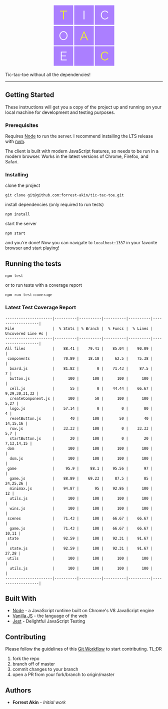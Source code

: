 <div align="center">
  <img src="client/assets/logo.png" alt="TTT" height="200" />
</div>

Tic-tac-toe without all the dependencies!

---

## Getting Started

These instructions will get you a copy of the project up and running on your local machine for development and testing purposes.

### Prerequisites

Requires [Node](https://nodejs.org/) to run the server. I recommend installing the LTS release with [nvm](https://github.com/creationix/nvm).

The client is built with modern JavaScript features, so needs to be run in a modern browser. Works in the latest versions of Chrome, Firefox, and Safari.

### Installing

clone the project

```
git clone git@github.com:forrest-akin/tic-tac-toe.git
```

install dependencies (only required to run tests)

```
npm install
```

start the server
```
npm start
```
and you're done! Now you can navigate to `localhost:1337` in your favorite browser and start playing!

## Running the tests

```
npm test
```
or to run tests with a coverage report
```
npm run test:coverage
```
### Latest Test Coverage Report
```
---------------------|----------|----------|----------|----------|-------------------|
File                 |  % Stmts | % Branch |  % Funcs |  % Lines | Uncovered Line #s |
---------------------|----------|----------|----------|----------|-------------------|
All files            |    88.41 |    79.41 |    85.04 |    90.09 |                   |
 components          |    70.89 |    18.18 |     62.5 |    75.38 |                   |
  board.js           |    81.82 |        0 |    71.43 |     87.5 |                 7 |
  button.js          |      100 |      100 |      100 |      100 |                   |
  cell.js            |       55 |        0 |    44.44 |    66.67 |     9,29,30,31,32 |
  createComponent.js |      100 |       50 |      100 |      100 |              5,27 |
  logo.js            |    57.14 |        0 |        0 |       80 |                 4 |
  resetButton.js     |       40 |      100 |       50 |       40 |          14,15,16 |
  row.js             |    33.33 |      100 |        0 |    33.33 |               5,7 |
  startButton.js     |       20 |      100 |        0 |       20 |        7,13,14,15 |
 dom                 |      100 |      100 |      100 |      100 |                   |
  dom.js             |      100 |      100 |      100 |      100 |                   |
 game                |     95.9 |     88.1 |    95.56 |       97 |                   |
  game.js            |    88.89 |    69.23 |     87.5 |       85 |          24,25,26 |
  minimax.js         |    94.87 |       95 |    92.86 |      100 |                12 |
  utils.js           |      100 |      100 |      100 |      100 |                   |
  wins.js            |      100 |      100 |      100 |      100 |                   |
 scenes              |    71.43 |      100 |    66.67 |    66.67 |                   |
  game.js            |    71.43 |      100 |    66.67 |    66.67 |             10,11 |
 state               |    92.59 |      100 |    92.31 |    91.67 |                   |
  state.js           |    92.59 |      100 |    92.31 |    91.67 |             27,28 |
 utils               |      100 |      100 |      100 |      100 |                   |
  utils.js           |      100 |      100 |      100 |      100 |                   |
---------------------|----------|----------|----------|----------|-------------------|
```

## Built With

* [Node](https://nodejs.org/) - a JavaScript runtime built on Chrome's V8 JavaScript engine
* [Vanilla JS](http://vanilla-js.com/) - the language of the web
* [Jest](https://jestjs.io/) - Delightful JavaScript Testing

## Contributing

Please follow the guidelines of this [Git Workflow](https://www.asmeurer.com/git-workflow/) to start contributing. TL;DR

1. fork the repo
2. branch off of master
3. commit changes to your branch
4. open a PR from your fork/branch to origin/master

## Authors

* **Forrest Akin** - *Initial work*
